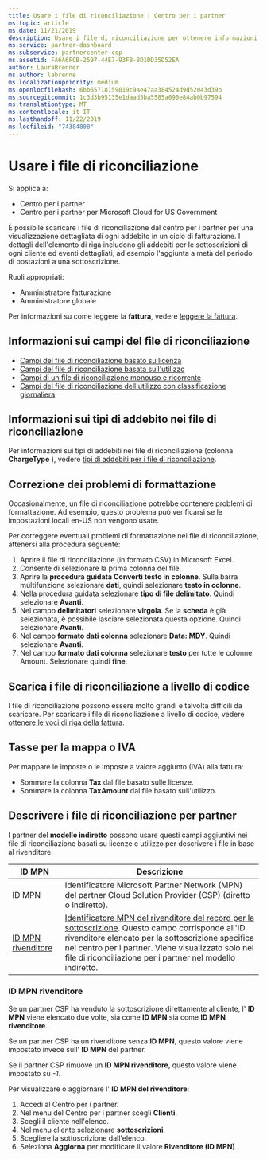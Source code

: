 ```yaml
---
title: Usare i file di riconciliazione | Centro per i partner
ms.topic: article
ms.date: 11/21/2019
description: Usare i file di riconciliazione per ottenere informazioni dettagliate sulle visualizzazioni di elementi lineari degli addebiti per i centri partner.
ms.service: partner-dashboard
ms.subservice: partnercenter-csp
ms.assetid: FA6A6FCB-2597-44E7-93F8-8D1DD35D52EA
author: LauraBrenner
ms.author: labrenne
ms.localizationpriority: medium
ms.openlocfilehash: 6bb65718159019c9ae47aa384524d9d52043d39b
ms.sourcegitcommit: 1c3d3b95135e1daad5ba5585a090e84ab0b97594
ms.translationtype: MT
ms.contentlocale: it-IT
ms.lasthandoff: 11/22/2019
ms.locfileid: "74384808"
---
```

# <a name="use-your-reconciliation-files"></a>Usare i file di riconciliazione

Si applica a:

- Centro per i partner
- Centro per i partner per Microsoft Cloud for US Government

È possibile scaricare i file di riconciliazione dal centro per i partner per una visualizzazione dettagliata di ogni addebito in un ciclo di fatturazione. I dettagli dell'elemento di riga includono gli addebiti per le sottoscrizioni di ogni cliente ed eventi dettagliati, ad esempio l'aggiunta a metà del periodo di postazioni a una sottoscrizione.

Ruoli appropriati:

- Amministratore fatturazione
- Amministratore globale

Per informazioni su come leggere la **fattura**, vedere [leggere la fattura](read-your-bill.md).

## <a name="understand-reconciliation-file-fields"></a>Informazioni sui campi del file di riconciliazione

- [Campi del file di riconciliazione basato su licenza](license-based-recon-files.md)
- [Campi del file di riconciliazione basata sull'utilizzo](usage-based-recon-files.md)
- [Campi di un file di riconciliazione monouso e ricorrente](one-time-recurring-recon-files.md)
- [Campi del file di riconciliazione dell'utilizzo con classificazione giornaliera](daily-rated-usage-recon-files.md)

## <a name="understand-charge-types-in-reconciliation-files"></a>Informazioni sui tipi di addebito nei file di riconciliazione

Per informazioni sui tipi di addebiti nei file di riconciliazione (colonna **ChargeType** ), vedere [tipi di addebiti per i file di riconciliazione](recon-file-charge-types.md).

## <a name="fix-formatting-issues"></a>Correzione dei problemi di formattazione

Occasionalmente, un file di riconciliazione potrebbe contenere problemi di formattazione. Ad esempio, questo problema può verificarsi se le impostazioni locali en-US non vengono usate.

Per correggere eventuali problemi di formattazione nei file di riconciliazione, attenersi alla procedura seguente:

1. Aprire il file di riconciliazione (in formato CSV) in Microsoft Excel.
2. Consente di selezionare la prima colonna del file.
3. Aprire la **procedura guidata Converti testo in colonne**. Sulla barra multifunzione selezionare **dati**, quindi selezionare **testo in colonne**.
4. Nella procedura guidata selezionare **tipo di file delimitato**. Quindi selezionare **Avanti**.
5. Nel campo **delimitatori** selezionare **virgola**. Se la **scheda** è già selezionata, è possibile lasciare selezionata questa opzione. Quindi selezionare **Avanti**.
6. Nel campo **formato dati colonna** selezionare **Data: MDY**. Quindi selezionare **Avanti**.
7. Nel campo **formato dati colonna** selezionare **testo** per tutte le colonne Amount. Selezionare quindi **fine**.

## <a name="download-reconciliation-files-programmatically"></a>Scarica i file di riconciliazione a livello di codice

I file di riconciliazione possono essere molto grandi e talvolta difficili da scaricare. Per scaricare i file di riconciliazione a livello di codice, vedere [ottenere le voci di riga della fattura](https://docs.microsoft.com/partner-center/develop/get-invoiceline-items).

## <a name="map-taxes-or-vat"></a>Tasse per la mappa o IVA

Per mappare le imposte o le imposte a valore aggiunto (IVA) alla fattura:

- Sommare la colonna **Tax** dal file basato sulle licenze.
- Sommare la colonna **TaxAmount** dal file basato sull'utilizzo.

## <a name="itemize-reconciliation-files-by-partner"></a>Descrivere i file di riconciliazione per partner

I partner del **modello indiretto** possono usare questi campi aggiuntivi nei file di riconciliazione basati su licenze e utilizzo per descrivere i file in base al rivenditore.

| ID MPN | Descrizione |
| ------ | ----------- |
| ID MPN | Identificatore Microsoft Partner Network (MPN) del partner Cloud Solution Provider (CSP) (diretto o indiretto). |
| [ID MPN rivenditore](#reseller-mpn-id) | [Identificatore MPN del rivenditore del record per la sottoscrizione](#reseller-mpn-id). Questo campo corrisponde all'ID rivenditore elencato per la sottoscrizione specifica nel centro per i partner. Viene visualizzato solo nei file di riconciliazione per i partner nel modello indiretto. |

### <a name="reseller-mpn-id"></a>ID MPN rivenditore

Se un partner CSP ha venduto la sottoscrizione direttamente al cliente, l' **ID MPN** viene elencato due volte, sia come **ID MPN** sia come **ID MPN rivenditore**.

Se un partner CSP ha un rivenditore senza **ID MPN**, questo valore viene impostato invece sull' **ID MPN** del partner.

Se il partner CSP rimuove un **ID MPN rivenditore**, questo valore viene impostato su *-1*.

Per visualizzare o aggiornare l' **ID MPN del rivenditore**:

1. Accedi al Centro per i partner.
2. Nel menu del Centro per i partner scegli **Clienti**.
3. Scegli il cliente nell'elenco.
4. Nel menu cliente selezionare **sottoscrizioni**.
5. Scegliere la sottoscrizione dall'elenco.
6. Seleziona **Aggiorna** per modificare il valore **Rivenditore (ID MPN)** .
